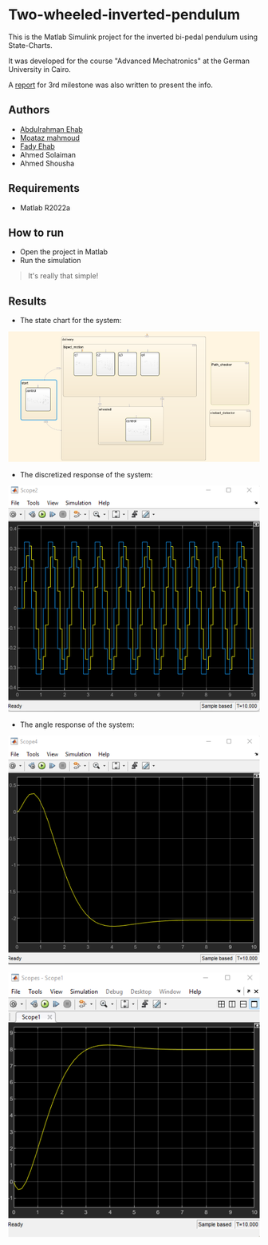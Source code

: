 # Two-wheeled-inverted-pendulum

This is the Matlab Simulink project for the inverted bi-pedal pendulum using State-Charts.

It was developed for the course "Advanced Mechatronics" at the German University in Cairo.

A [report](https://github.com/AbduEhab/Two-wheeled-inverted-pendulum/blob/main/Results/milestone3_report.pdf) for 3rd milestone was also written to present the info. 

## Authors

- [Abdulrahman Ehab](https://github.com/AbduEhab)
- [Moataz mahmoud](https://github.com/Moataz-0)
- [Fady Ehab](https://github.com/fad11)
- Ahmed Solaiman
- Ahmed Shousha

## Requirements

- Matlab R2022a

## How to run

- Open the project in Matlab
- Run the simulation

> It's really that simple!

## Results

- The state chart for the system:

![State chart overview](https://github.com/AbduEhab/Two-wheeled-inverted-pendulum/blob/main/Results/new_state_chart.png)

- The discretized response of the system:

![discretized_response](https://github.com/AbduEhab/Two-wheeled-inverted-pendulum/blob/main/Results/discretized_response.png)

- The angle response of the system:

![Angle-Performance](https://github.com/AbduEhab/Two-wheeled-inverted-pendulum/blob/main/Results/angle_performance.png)


![s_performance](https://github.com/AbduEhab/Two-wheeled-inverted-pendulum/blob/main/Results/s_performance.png)

